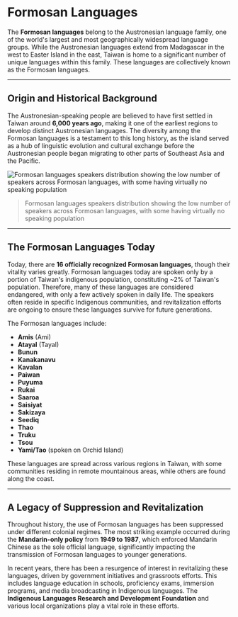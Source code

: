 # Formosan Languages

The **Formosan languages** belong to the Austronesian language family, one of the world's largest and most geographically widespread language groups. While the Austronesian languages extend from Madagascar in the west to Easter Island in the east, Taiwan is home to a significant number of unique languages within this family. These languages are collectively known as the Formosan languages.

---

## Origin and Historical Background

The Austronesian-speaking people are believed to have first settled in Taiwan around **6,000 years ago**, making it one of the earliest regions to develop distinct Austronesian languages. The diversity among the Formosan languages is a testament to this long history, as the island served as a hub of linguistic evolution and cultural exchange before the Austronesian people began migrating to other parts of Southeast Asia and the Pacific.

![Formosan languages speakers distribution showing the low number of speakers across Formosan languages, with some having virtually no speaking population](https://ai4commsci.gitbook.io/~gitbook/image?url=https%3A%2F%2F1453197910-files.gitbook.io%2F%7E%2Ffiles%2Fv0%2Fb%2Fgitbook-x-prod.appspot.com%2Fo%2Fspaces%252FVETgkt5DVZWXBIolTyjW%252Fuploads%252FkzewrjB7RF0Kv1KwaUeg%252FScreenshot%25202024-10-09%2520at%252012.49.53%2520PM.png%3Falt%3Dmedia%26token%3D6e3b025f-e901-4426-81a7-5fca9f930940&width=768&dpr=2&quality=100&sign=badc9d36&sv=2)

> Formosan languages speakers distribution showing the low number of speakers across Formosan languages, with some having virtually no speaking population

---

## The Formosan Languages Today

Today, there are **16 officially recognized Formosan languages**, though their vitality varies greatly. Formosan languages today are spoken only by a portion of Taiwan's indigenous population, constituting ~2% of Taiwan's population. Therefore, many of these languages are considered endangered, with only a few actively spoken in daily life. The speakers often reside in specific Indigenous communities, and revitalization efforts are ongoing to ensure these languages survive for future generations.

The Formosan languages include:

- **Amis** (Ami)
- **Atayal** (Tayal)
- **Bunun**
- **Kanakanavu**
- **Kavalan**
- **Paiwan**
- **Puyuma**
- **Rukai**
- **Saaroa**
- **Saisiyat**
- **Sakizaya**
- **Seediq**
- **Thao**
- **Truku**
- **Tsou**
- **Yami/Tao** (spoken on Orchid Island)

These languages are spread across various regions in Taiwan, with some communities residing in remote mountainous areas, while others are found along the coast.

---

## A Legacy of Suppression and Revitalization

Throughout history, the use of Formosan languages has been suppressed under different colonial regimes. The most striking example occurred during the **Mandarin-only policy** from **1949 to 1987**, which enforced Mandarin Chinese as the sole official language, significantly impacting the transmission of Formosan languages to younger generations.

In recent years, there has been a resurgence of interest in revitalizing these languages, driven by government initiatives and grassroots efforts. This includes language education in schools, proficiency exams, immersion programs, and media broadcasting in Indigenous languages. The **Indigenous Languages Research and Development Foundation** and various local organizations play a vital role in these efforts.
